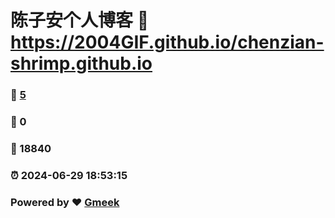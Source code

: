 # 陈子安个人博客 :link: https://2004GIF.github.io/chenzian-shrimp.github.io 
### :page_facing_up: [5](https://2004GIF.github.io/chenzian-shrimp.github.io/tag.html) 
### :speech_balloon: 0 
### :hibiscus: 18840 
### :alarm_clock: 2024-06-29 18:53:15 
### Powered by :heart: [Gmeek](https://github.com/Meekdai/Gmeek)
